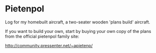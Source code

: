 Pietenpol
=========
Log for my homebuilt aircraft, a two-seater wooden 'plans build' aircraft.

If you want to build your own, start by buying your own copy of the plans from the official pietenpol family site:

http://community.pressenter.net/~apietenp/


